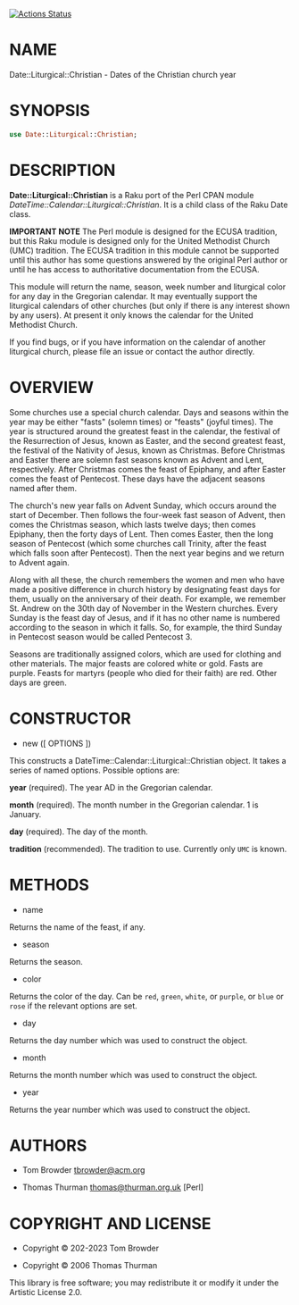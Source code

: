 [![Actions Status](https://github.com/tbrowder/Calendar-Christian/workflows/test/badge.svg)](https://github.com/tbrowder/Calendar-Christian/actions)

NAME
====

Date::Liturgical::Christian - Dates of the Christian church year

SYNOPSIS
========

```raku
use Date::Liturgical::Christian;
```

DESCRIPTION
===========

**Date::Liturgical::Christian** is a Raku port of the Perl CPAN module *DateTime::Calendar::Liturgical::Christian*. It is a child class of the Raku Date class.

**IMPORTANT NOTE** The Perl module is designed for the ECUSA tradition, but this Raku module is designed only for the United Methodist Church (UMC) tradition. The ECUSA tradition in this module cannot be supported until this author has some questions answered by the original Perl author or until he has access to authoritative documentation from the ECUSA.

This module will return the name, season, week number and liturgical color for any day in the Gregorian calendar. It may eventually support the liturgical calendars of other churches (but only if there is any interest shown by any users). At present it only knows the calendar for the United Methodist Church.

If you find bugs, or if you have information on the calendar of another liturgical church, please file an issue or contact the author directly.

OVERVIEW
========

Some churches use a special church calendar. Days and seasons within the year may be either "fasts" (solemn times) or "feasts" (joyful times). The year is structured around the greatest feast in the calendar, the festival of the Resurrection of Jesus, known as Easter, and the second greatest feast, the festival of the Nativity of Jesus, known as Christmas. Before Christmas and Easter there are solemn fast seasons known as Advent and Lent, respectively. After Christmas comes the feast of Epiphany, and after Easter comes the feast of Pentecost. These days have the adjacent seasons named after them.

The church's new year falls on Advent Sunday, which occurs around the start of December. Then follows the four-week fast season of Advent, then comes the Christmas season, which lasts twelve days; then comes Epiphany, then the forty days of Lent. Then comes Easter, then the long season of Pentecost (which some churches call Trinity, after the feast which falls soon after Pentecost). Then the next year begins and we return to Advent again.

Along with all these, the church remembers the women and men who have made a positive difference in church history by designating feast days for them, usually on the anniversary of their death. For example, we remember St. Andrew on the 30th day of November in the Western churches. Every Sunday is the feast day of Jesus, and if it has no other name is numbered according to the season in which it falls. So, for example, the third Sunday in Pentecost season would be called Pentecost 3.

Seasons are traditionally assigned colors, which are used for clothing and other materials. The major feasts are colored white or gold. Fasts are purple. Feasts for martyrs (people who died for their faith) are red. Other days are green.

CONSTRUCTOR
===========

  * new ([ OPTIONS ])

This constructs a DateTime::Calendar::Liturgical::Christian object. It takes a series of named options. Possible options are:

**year** (required). The year AD in the Gregorian calendar.

**month** (required). The month number in the Gregorian calendar. 1 is January.

**day** (required). The day of the month.

**tradition** (recommended). The tradition to use. Currently only `UMC` is known.

METHODS
=======

  * name

Returns the name of the feast, if any.

  * season

Returns the season.

  * color

Returns the color of the day. Can be `red`, `green`, `white`, or `purple`, or `blue` or `rose` if the relevant options are set.

  * day

Returns the day number which was used to construct the object.

  * month

Returns the month number which was used to construct the object.

  * year

Returns the year number which was used to construct the object.

AUTHORS
=======

  * Tom Browder <tbrowder@acm.org>

  * Thomas Thurman <thomas@thurman.org.uk> [Perl]

COPYRIGHT AND LICENSE
=====================

  * Copyright © 202-2023 Tom Browder

  * Copyright © 2006 Thomas Thurman

This library is free software; you may redistribute it or modify it under the Artistic License 2.0.


